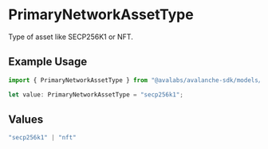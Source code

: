 # PrimaryNetworkAssetType

Type of asset like SECP256K1 or NFT.

## Example Usage

```typescript
import { PrimaryNetworkAssetType } from "@avalabs/avalanche-sdk/models/components";

let value: PrimaryNetworkAssetType = "secp256k1";
```

## Values

```typescript
"secp256k1" | "nft"
```